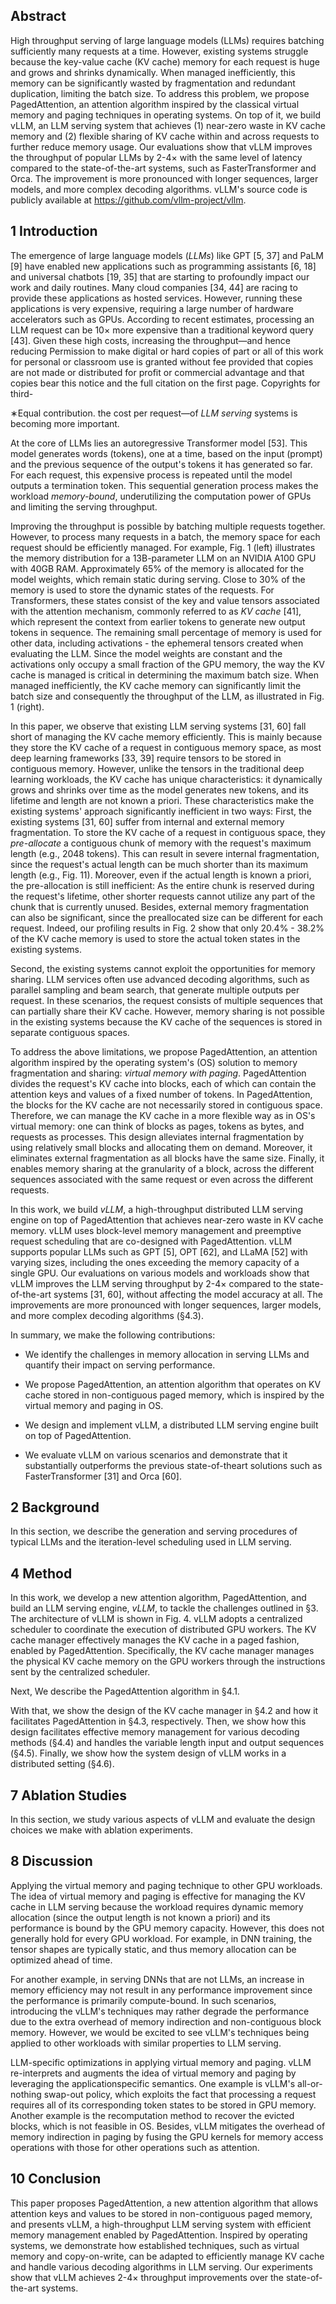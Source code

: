 ## Abstract

High throughput serving of large language models (LLMs)
requires batching sufficiently many requests at a time. However, existing systems struggle because the key-value cache
(KV cache) memory for each request is huge and grows and shrinks dynamically. When managed inefficiently, this memory can be significantly wasted by fragmentation and redundant duplication, limiting the batch size. To address this problem, we propose PagedAttention, an attention algorithm inspired by the classical virtual memory and paging techniques in operating systems. On top of it, we build vLLM, an LLM serving system that achieves (1) near-zero waste in KV cache memory and (2) flexible sharing of KV
cache within and across requests to further reduce memory usage. Our evaluations show that vLLM improves the throughput of popular LLMs by 2-4× with the same level of latency compared to the state-of-the-art systems, such as FasterTransformer and Orca. The improvement is more pronounced with longer sequences, larger models, and more complex decoding algorithms. vLLM's source code is publicly available at https://github.com/vllm-project/vllm.

## 1 Introduction

The emergence of large language models (*LLMs*) like GPT [5,
37] and PaLM [9] have enabled new applications such as programming assistants [6, 18] and universal chatbots [19, 35]
that are starting to profoundly impact our work and daily routines. Many cloud companies [34, 44] are racing to provide these applications as hosted services. However, running these applications is very expensive, requiring a large number of hardware accelerators such as GPUs. According to recent estimates, processing an LLM request can be 10× more expensive than a traditional keyword query [43]. Given these high costs, increasing the throughput—and hence reducing Permission to make digital or hard copies of part or all of this work for personal or classroom use is granted without fee provided that copies are not made or distributed for profit or commercial advantage and that copies bear this notice and the full citation on the first page. Copyrights for third-

∗Equal contribution.
the cost per request—of *LLM serving* systems is becoming more important.

At the core of LLMs lies an autoregressive Transformer model [53]. This model generates words (tokens), one at a time, based on the input (prompt) and the previous sequence of the output's tokens it has generated so far. For each request, this expensive process is repeated until the model outputs a termination token. This sequential generation process makes the workload *memory-bound*, underutilizing the computation power of GPUs and limiting the serving throughput.

Improving the throughput is possible by batching multiple requests together. However, to process many requests in a batch, the memory space for each request should be efficiently managed. For example, Fig. 1 (left) illustrates the memory distribution for a 13B-parameter LLM on an NVIDIA
A100 GPU with 40GB RAM. Approximately 65% of the memory is allocated for the model weights, which remain static during serving. Close to 30% of the memory is used to store the dynamic states of the requests. For Transformers, these states consist of the key and value tensors associated with the attention mechanism, commonly referred to as *KV cache* [41], which represent the context from earlier tokens to generate new output tokens in sequence. The remaining small percentage of memory is used for other data, including activations - the ephemeral tensors created when evaluating the LLM. Since the model weights are constant and the activations only occupy a small fraction of the GPU memory, the way the KV cache is managed is critical in determining the maximum batch size. When managed inefficiently, the KV cache memory can significantly limit the batch size and consequently the throughput of the LLM, as illustrated in Fig. 1 (right).

In this paper, we observe that existing LLM serving systems [31, 60] fall short of managing the KV cache memory efficiently. This is mainly because they store the KV cache of a request in contiguous memory space, as most deep learning frameworks [33, 39] require tensors to be stored in contiguous memory. However, unlike the tensors in the traditional deep learning workloads, the KV cache has unique characteristics: it dynamically grows and shrinks over time as the model generates new tokens, and its lifetime and length are not known a priori. These characteristics make the existing systems' approach significantly inefficient in two ways:
First, the existing systems [31, 60] suffer from internal and external memory fragmentation. To store the KV cache of a request in contiguous space, they *pre-allocate* a contiguous chunk of memory with the request's maximum length
(e.g., 2048 tokens). This can result in severe internal fragmentation, since the request's actual length can be much shorter than its maximum length (e.g., Fig. 11). Moreover, even if the actual length is known a priori, the pre-allocation is still inefficient: As the entire chunk is reserved during the request's lifetime, other shorter requests cannot utilize any part of the chunk that is currently unused. Besides, external memory fragmentation can also be significant, since the preallocated size can be different for each request. Indeed, our profiling results in Fig. 2 show that only 20.4% - 38.2% of the KV cache memory is used to store the actual token states in the existing systems.

Second, the existing systems cannot exploit the opportunities for memory sharing. LLM services often use advanced decoding algorithms, such as parallel sampling and beam search, that generate multiple outputs per request. In these scenarios, the request consists of multiple sequences that can partially share their KV cache. However, memory sharing is not possible in the existing systems because the KV cache of the sequences is stored in separate contiguous spaces.

To address the above limitations, we propose PagedAttention, an attention algorithm inspired by the operating system's (OS) solution to memory fragmentation and sharing: *virtual memory with paging*. PagedAttention divides the request's KV cache into blocks, each of which can contain the attention keys and values of a fixed number of tokens. In PagedAttention, the blocks for the KV cache are not necessarily stored in contiguous space. Therefore, we can manage the KV cache in a more flexible way as in OS's virtual memory: one can think of blocks as pages, tokens as bytes, and requests as processes. This design alleviates internal fragmentation by using relatively small blocks and allocating them on demand. Moreover, it eliminates external fragmentation as all blocks have the same size. Finally, it enables memory sharing at the granularity of a block, across the different sequences associated with the same request or even across the different requests.

In this work, we build *vLLM*, a high-throughput distributed LLM serving engine on top of PagedAttention that achieves near-zero waste in KV cache memory. vLLM uses block-level memory management and preemptive request scheduling that are co-designed with PagedAttention. vLLM supports popular LLMs such as GPT [5], OPT [62], and LLaMA [52]
with varying sizes, including the ones exceeding the memory capacity of a single GPU. Our evaluations on various models and workloads show that vLLM improves the LLM serving throughput by 2-4× compared to the state-of-the-art systems [31, 60], without affecting the model accuracy at all. The improvements are more pronounced with longer sequences, larger models, and more complex decoding algorithms (§4.3).

In summary, we make the following contributions:
- We identify the challenges in memory allocation in serving LLMs and quantify their impact on serving performance.

- We propose PagedAttention, an attention algorithm that operates on KV cache stored in non-contiguous paged memory, which is inspired by the virtual memory and paging in OS.

- We design and implement vLLM, a distributed LLM serving engine built on top of PagedAttention.

- We evaluate vLLM on various scenarios and demonstrate that it substantially outperforms the previous state-of-theart solutions such as FasterTransformer [31] and Orca [60].

## 2 Background

In this section, we describe the generation and serving procedures of typical LLMs and the iteration-level scheduling used in LLM serving.

## 4 Method

In this work, we develop a new attention algorithm, PagedAttention, and build an LLM serving engine, *vLLM*, to tackle the challenges outlined in §3. The architecture of vLLM is shown in Fig. 4. vLLM adopts a centralized scheduler to coordinate the execution of distributed GPU workers. The KV cache manager effectively manages the KV cache in a paged fashion, enabled by PagedAttention. Specifically, the KV cache manager manages the physical KV cache memory on the GPU workers through the instructions sent by the centralized scheduler.

Next, We describe the PagedAttention algorithm in §4.1.

With that, we show the design of the KV cache manager in
§4.2 and how it facilitates PagedAttention in §4.3, respectively. Then, we show how this design facilitates effective memory management for various decoding methods (§4.4)
and handles the variable length input and output sequences
(§4.5). Finally, we show how the system design of vLLM
works in a distributed setting (§4.6).

## 7 Ablation Studies

In this section, we study various aspects of vLLM and evaluate the design choices we make with ablation experiments.

## 8 Discussion

Applying the virtual memory and paging technique to other GPU workloads. The idea of virtual memory and paging is effective for managing the KV cache in LLM serving because the workload requires dynamic memory allocation
(since the output length is not known a priori) and its performance is bound by the GPU memory capacity. However, this does not generally hold for every GPU workload. For example, in DNN training, the tensor shapes are typically static, and thus memory allocation can be optimized ahead of time.

For another example, in serving DNNs that are not LLMs, an increase in memory efficiency may not result in any performance improvement since the performance is primarily compute-bound. In such scenarios, introducing the vLLM's techniques may rather degrade the performance due to the extra overhead of memory indirection and non-contiguous block memory. However, we would be excited to see vLLM's techniques being applied to other workloads with similar properties to LLM serving.

LLM-specific optimizations in applying virtual memory and paging. vLLM re-interprets and augments the idea of virtual memory and paging by leveraging the applicationspecific semantics. One example is vLLM's all-or-nothing swap-out policy, which exploits the fact that processing a request requires all of its corresponding token states to be stored in GPU memory. Another example is the recomputation method to recover the evicted blocks, which is not feasible in OS. Besides, vLLM mitigates the overhead of memory indirection in paging by fusing the GPU kernels for memory access operations with those for other operations such as attention.

## 10 Conclusion

This paper proposes PagedAttention, a new attention algorithm that allows attention keys and values to be stored in non-contiguous paged memory, and presents vLLM, a high-throughput LLM serving system with efficient memory management enabled by PagedAttention. Inspired by operating systems, we demonstrate how established techniques, such as virtual memory and copy-on-write, can be adapted to efficiently manage KV cache and handle various decoding algorithms in LLM serving. Our experiments show that vLLM achieves 2-4× throughput improvements over the state-of-the-art systems.

